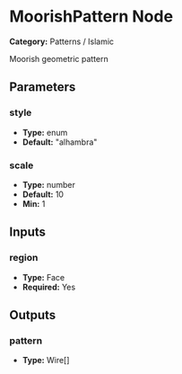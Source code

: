 
# MoorishPattern Node

**Category:** Patterns / Islamic

Moorish geometric pattern

## Parameters


### style
- **Type:** enum
- **Default:** "alhambra"





### scale
- **Type:** number
- **Default:** 10
- **Min:** 1




## Inputs


### region
- **Type:** Face
- **Required:** Yes



## Outputs


### pattern
- **Type:** Wire[]




